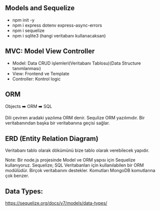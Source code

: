## Models and Sequelize

* npm init -y           
* npm i express dotenv express-async-errors
* npm i sequelize
*  npm i sqlite3 (hangi veritabanı kullanacaksan)



## MVC: Model View Controller

- Model: Data CRUD işlemleri(Veritabanı Tablosu)(Data Structure tanımlanması)
- View: Frontend ve Template
- Controller: Kontrol logic

## ORM

Objects ➡️ ORM ➡️ SQL

Dili çeviren aradaki yazılıma ORM denir.
Sequlize ORM yazılımıdır.
Bir veritabanından başka bir veritabanına geçisi sağlar.

## ERD (Entity Relation Diagram)

Veritabanı tablo olarak dökümünü bize tablo olarak verebilecek yapıdır.



Note: Bir node.js projesinde Model ve ORM yapısı için Sequelize kullanıyoruz. Sequelize; SQL Veritabanları için kullanılabilen bir ORM modülüdür. Birçok veritabanını destekler. Komutları MongoDB komutlarına çok benzer.

## Data Types:

https://sequelize.org/docs/v7/models/data-types/